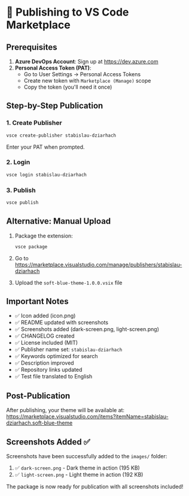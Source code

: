 # 🚀 Publishing to VS Code Marketplace

## Prerequisites

1. **Azure DevOps Account**: Sign up at https://dev.azure.com
2. **Personal Access Token (PAT)**:
   - Go to User Settings → Personal Access Tokens
   - Create new token with `Marketplace (Manage)` scope
   - Copy the token (you'll need it once)

## Step-by-Step Publication

### 1. Create Publisher
```bash
vsce create-publisher stabislau-dziarhach
```
Enter your PAT when prompted.

### 2. Login
```bash
vsce login stabislau-dziarhach
```

### 3. Publish
```bash
vsce publish
```

## Alternative: Manual Upload

1. Package the extension:
   ```bash
   vsce package
   ```

2. Go to https://marketplace.visualstudio.com/manage/publishers/stabislau-dziarhach

3. Upload the `soft-blue-theme-1.0.0.vsix` file

## Important Notes

- ✅ Icon added (icon.png)
- ✅ README updated with screenshots
- ✅ Screenshots added (dark-screen.png, light-screen.png)
- ✅ CHANGELOG created
- ✅ License included (MIT)
- ✅ Publisher name set: `stabislau-dziarhach`
- ✅ Keywords optimized for search
- ✅ Description improved
- ✅ Repository links updated
- ✅ Test file translated to English

## Post-Publication

After publishing, your theme will be available at:
https://marketplace.visualstudio.com/items?itemName=stabislau-dziarhach.soft-blue-theme

## Screenshots Added ✅

Screenshots have been successfully added to the `images/` folder:
1. ✅ `dark-screen.png` - Dark theme in action (195 KB)
2. ✅ `light-screen.png` - Light theme in action (192 KB)

The package is now ready for publication with all screenshots included!
